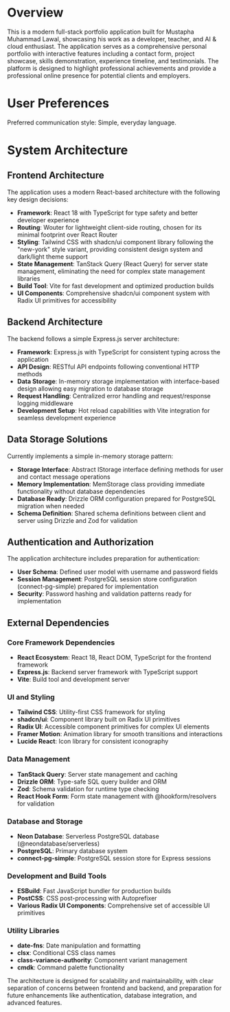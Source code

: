 # Overview

This is a modern full-stack portfolio application built for Mustapha Muhammad Lawal, showcasing his work as a developer, teacher, and AI & cloud enthusiast. The application serves as a comprehensive personal portfolio with interactive features including a contact form, project showcase, skills demonstration, experience timeline, and testimonials. The platform is designed to highlight professional achievements and provide a professional online presence for potential clients and employers.

# User Preferences

Preferred communication style: Simple, everyday language.

# System Architecture

## Frontend Architecture
The application uses a modern React-based architecture with the following key design decisions:

- **Framework**: React 18 with TypeScript for type safety and better developer experience
- **Routing**: Wouter for lightweight client-side routing, chosen for its minimal footprint over React Router
- **Styling**: Tailwind CSS with shadcn/ui component library following the "new-york" style variant, providing consistent design system and dark/light theme support
- **State Management**: TanStack Query (React Query) for server state management, eliminating the need for complex state management libraries
- **Build Tool**: Vite for fast development and optimized production builds
- **UI Components**: Comprehensive shadcn/ui component system with Radix UI primitives for accessibility

## Backend Architecture
The backend follows a simple Express.js server architecture:

- **Framework**: Express.js with TypeScript for consistent typing across the application
- **API Design**: RESTful API endpoints following conventional HTTP methods
- **Data Storage**: In-memory storage implementation with interface-based design allowing easy migration to database storage
- **Request Handling**: Centralized error handling and request/response logging middleware
- **Development Setup**: Hot reload capabilities with Vite integration for seamless development experience

## Data Storage Solutions
Currently implements a simple in-memory storage pattern:

- **Storage Interface**: Abstract IStorage interface defining methods for user and contact message operations
- **Memory Implementation**: MemStorage class providing immediate functionality without database dependencies
- **Database Ready**: Drizzle ORM configuration prepared for PostgreSQL migration when needed
- **Schema Definition**: Shared schema definitions between client and server using Drizzle and Zod for validation

## Authentication and Authorization
The application architecture includes preparation for authentication:

- **User Schema**: Defined user model with username and password fields
- **Session Management**: PostgreSQL session store configuration (connect-pg-simple) prepared for implementation
- **Security**: Password hashing and validation patterns ready for implementation

## External Dependencies

### Core Framework Dependencies
- **React Ecosystem**: React 18, React DOM, TypeScript for the frontend framework
- **Express.js**: Backend server framework with TypeScript support
- **Vite**: Build tool and development server

### UI and Styling
- **Tailwind CSS**: Utility-first CSS framework for styling
- **shadcn/ui**: Component library built on Radix UI primitives
- **Radix UI**: Accessible component primitives for complex UI elements
- **Framer Motion**: Animation library for smooth transitions and interactions
- **Lucide React**: Icon library for consistent iconography

### Data Management
- **TanStack Query**: Server state management and caching
- **Drizzle ORM**: Type-safe SQL query builder and ORM
- **Zod**: Schema validation for runtime type checking
- **React Hook Form**: Form state management with @hookform/resolvers for validation

### Database and Storage
- **Neon Database**: Serverless PostgreSQL database (@neondatabase/serverless)
- **PostgreSQL**: Primary database system
- **connect-pg-simple**: PostgreSQL session store for Express sessions

### Development and Build Tools
- **ESBuild**: Fast JavaScript bundler for production builds
- **PostCSS**: CSS post-processing with Autoprefixer
- **Various Radix UI Components**: Comprehensive set of accessible UI primitives

### Utility Libraries
- **date-fns**: Date manipulation and formatting
- **clsx**: Conditional CSS class names
- **class-variance-authority**: Component variant management
- **cmdk**: Command palette functionality

The architecture is designed for scalability and maintainability, with clear separation of concerns between frontend and backend, and preparation for future enhancements like authentication, database integration, and advanced features.